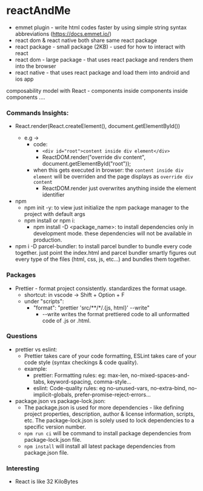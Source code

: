 # reactAndMe

- emmet plugin - write html codes faster by using simple string syntax abbreviations (https://docs.emmet.io/)
- react dom & react native both share same react package
- react package - small package (2KB) - used for how to interact with react
- react dom - large package - that uses react package and renders them into the browser
- react native - that uses react package and load them into android and ios app 

composability model with React - components inside components inside components .... 

### Commands Insights:
- React.render(React.createElement(<func>), document.getElementById(<elementID>)) 
    - e.g -> 
        - code:
            - `<div id="root">content inside div element</div>`
            -  ReactDOM.render("override div content", document.getElementById("root"));
        - when this gets executed in browser: the `content inside div element` will be overriden and the page displays as `override div content`
            - ReactDOM.render just overwrites anything inside the element identifier  
- npm
    - npm init -y: to view just initialize the npm package manager to the project with default args
    - npm install or npm i:
        - npm install -D <package_name>: to install dependencies only in development mode. these dependencies will not be available in production.
- npm i -D parcel-bundler: to install parcel bundler to bundle every code together. just point the index.html and parcel bundler smartly figures out every type of the files (html, css, js, etc...) and bundles them together. 

### Packages
- Prettier - format project consistently. standardizes the format usage. 
    - shortcut: in vscode -> Shift + Option + F
    - under "scripts":
        - "format": "prettier 'src/**/*/.{js, html}' --write"
            - --write writes the format prettiered code to all unformatted code of .js or .html.

### Questions
- prettier vs eslint: 
    - Prettier takes care of your code formatting, ESLint takes care of your code style (syntax checkings & code quality).
    - example:
        - prettier: Formatting rules: eg: max-len, no-mixed-spaces-and-tabs, keyword-spacing, comma-style...
        - eslint: Code-quality rules: eg no-unused-vars, no-extra-bind, no-implicit-globals, prefer-promise-reject-errors...
- package.json vs package-lock.json:
    - The package.json is used for more dependencies - like defining project properties, description, author & license information, scripts, etc. The package-lock.json is solely used to lock dependencies to a specific version number.
    - `npm run ci` will be command to install package dependencies from package-lock.json file. 
    - `npm install` will install all latest package dependencies from package.json file.

### Interesting
- React is like 32 KiloBytes
